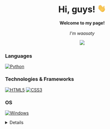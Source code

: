 <h1 align="center">Hi, guys! <img src="https://github.com/waasaty/waasaty/blob/main/238178097-766d336d-b87d-44ba-807c-c51de2bc6b4d.gif" width="28px" alt="👋"></h1>

<p align="center">
    <b>Welcome to my page!</b><br><br>
    <i>
        I'm waasaty
    </i><br>
</p>

<p align="center">
  <img src="https://count.getloli.com/get/@waasaty?theme=gelbooru" />
</p>

### Languages
[![Python](https://img.shields.io/badge/python-black?style=for-the-badge&logo=python)](https://github.com/waasaty)

### Technologies & Frameworks
[![HTML5](https://img.shields.io/badge/html5-black?style=for-the-badge&logo=html5)](https://hub.docker.com/u/waasaty)
[![CSS3](https://img.shields.io/badge/css3-black?style=for-the-badge&logo=css3)](https://hub.docker.com/u/waasaty)

### OS
[![Windows](https://img.shields.io/badge/Windows-black?style=for-the-badge&logo=Windows)](https://github.com/waasaty)

<details>
<p align="center">
  <a href="https://github.com/waasaty">
    <img src="http://github-profile-summary-cards.vercel.app/api/cards/profile-details?username=waasaty&theme=transparent" />
  </a>
  <a href="https://github.com/waasaty">
    <img src="https://github-readme-streak-stats.herokuapp.com/?user=waasaty&hide_border=true&card_width=338&theme=transparent" />
  </a>
  <a href="https://github.com/waasaty">
    <img src="http://github-profile-summary-cards.vercel.app/api/cards/stats?username=waasaty&theme=transparent" />
  </a>
</p>
</details>
